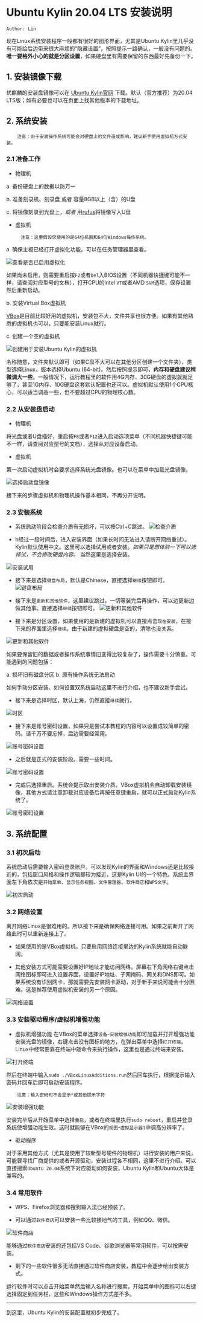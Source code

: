 # Ubuntu Kylin 20.04 LTS 安装说明 #

`Author: Lin`

现在Linux系统安装程序一般都有很好的图形界面，尤其是Ubuntu Kylin里几乎没有可能给后边带来很大麻烦的“隐藏设置”，按照提示一路确认，一般没有问题的。**唯一要格外小心的就是分区设置**，如果硬盘里有需要保留的东西最好先备份一下。
 
## 1. 安装镜像下载

优麒麟的安装盘镜像可以在 [Ubuntu Kylin官网](https://www.ubuntukylin.com/downloads/) 下载。默认（官方推荐）为20.04 LTS版；如有必要也可以在页面上找其他版本的下载地址。

## 2. 系统安装

        注意：由于安装操作系统可能会对硬盘上的文件造成影响，建议新手使用虚拟机方式安装。

### 2.1 准备工作

+ 物理机

a.	备份硬盘上的数据以防万一

b.	准备刻录机、刻录盘 或者 容量8GB以上（含）的U盘

c.	将镜像刻录到光盘上，*或者* 用[rufus](http://rufus.ie/zh/)将镜像写入U盘

+ 虚拟机

        注意：这里假设您使用的是64位机器和64位Windows操作系统。

a. 确保主板已经打开虚拟化功能。可以在任务管理器里查看。

![查看是否已启用虚拟化](images/01_check_svm.jpg)

如果尚未启用，则需要重启按`F2`或者`Del`入BIOS设置（不同机器快捷键可能不一样，请查阅对应型号的文档），打开CPU的Intel `VT`或者AMD `SVM`选项，保存设置然后重新启动。

b. 安装Virtual Box虚拟机

[VBox]( https://www.virtualbox.org/wiki/Downloads)是目前比较好用的虚拟机，安装包不大，文件共享也很方便。如果有其他熟悉的虚拟机也可以，只要能安装Linux就行。

c. 创建一个空的虚拟机

![创建用于安装Ubuntu Kylin的虚拟机](images/02_create_vm.jpg)

名称随意，文件夹默认即可（如果C盘不大可以在其他分区创建一个文件夹），类型选择Linux，版本选择Ubuntu (64-bit)。然后按照提示即可，**内存和硬盘建议稍微调大一些**。一般情况下，运行教程里的软件用4G内存、30G硬盘的虚拟就就足够了，甚至1G内存、10G硬盘这套默认配置也还可以。虚拟机默认使用1个CPU核心，可以适当调高一些，但不要超过CPU的物理核心数。

### 2.2 从安装盘启动

+ 物理机

将光盘或者U盘插好，重启按`F8`或者`F12`进入启动选项菜单（不同机器快捷键可能不一样，请查阅对应型号的文档），选择从对应设备启动。

+ 虚拟机

第一次启动虚拟机时会要求选择系统光盘镜像。也可以在菜单中加载光盘镜像。

![选择启动盘镜像](images/03_boot.jpg)

接下来的步骤虚拟机和物理机操作基本相同，不再分开说明。

### 2.3 安装系统

+ 系统启动阶段会检查介质有无损坏，可以按Ctrl+C跳过。
![检查介质](images/04_check_media.jpg)

+ b经过一段时间后，进入安装界面（如果长时间无法进入请断开网络重试）。Kylin默认使用中文。这里可以选择试用或者安装。*如果只是想体验一下可以选择试，不会修改硬盘内容。* 当然这里是选择安装。

![安装试用](images/05_install.jpg)

+ 接下来是选择`键盘布局`，默认是Chinese，直接选择`继续`按钮即可。
![键盘布局](images/06_keyboard_layout.jpg)

+ 接下来是`更新和其他软件`，这里建议跳过，一切等装完后再操作，可以边更新边做其他事。直接选择`继续`按钮即可。
![更新和其他软件](images/07_update.jpg)

+ 接下来是分区设置，如果使用的是新建的虚拟机可以直接点击`现在安装`，在接下来的界面里选择`继续`。由于新建的虚拟硬盘是空的，清除也没关系。

![更新和其他软件](images/08_disk.jpg)

如果要保留旧的数据或者操作系统事情旧变得比较复杂了，操作需要十分慎重。可能遇到的问题包括：

a. 损坏旧有磁盘分区
b. 原有操作系统无法启动

如何手动分区安装、如何设置双系统启动这里不进行介绍，也不建议新手尝试。

+ 接下来是选择时区，默认上海，仍然直接`继续`就行。

![时区](images/09_timezone.jpg)

+ 接下来是账号密码设置，如果只是尝试本教程的内容可以设置成较简单的密码。请千万不要忘掉，后边需要经常用。

![账号密码设置](images/10_user.jpg)

+ 之后就是正式的安装阶段。需要一些时间。

![账号密码设置](images/11_copying.jpg)

+ 完成后选择重启。系统会提示取出安装介质。VBox虚拟机会自动卸载安装镜像，其他方式请注意卸载对应设备后再按任意键重启，就可以正式启动Kylin系统了。

![账号密码设置](images/12_reboot.jpg)

## 3. 系统配置

### 3.1 初次启动

系统启动后需要输入密码登录账户。可以发现Kylin的界面和Windows还是比较接近的，包括窗口风格和操作逻辑都较为接近，这是Kylin UI的一个特色。系统主界面左下角依次是`开始菜单`、`显示任务视图`、`文件管理器`、`软件商店`和`WPS文字`。

![初次启动](images/13_first_boot.jpg)

### 3.2 网络设置

离开网络Linux是很难用的。所以接下来是确保网络连接可用。如果之前断开了网络此时可以重新连接上了。

+ 如果使用的是VBox虚拟机，只要启用网络连接里边的Kylin系统就能自动联网。

+ 其他安装方式可能需要设置好IP地址才能访问网络。屏幕右下角网络右键点击网络图标即可进入设置界面，设置好IP地址、子网掩码、网关和DNS即可。如果系统没有识别网卡，那就需要先安装网卡驱动，对于新手来说可能会十分困难。这是推荐使用虚拟机安装的另一个原因。

![网络设置](images/14_network.jpg)

### 3.3 安装驱动程序/虚拟机增强功能

+ 虚拟机增强功能
在VBox的菜单选择`设备`-`安装增强功能`即可加载并打开增强功能安装光盘的镜像，右键点击没有图标的地方，在弹出菜单中选择`打开终端`。Linux中经常要靠在终端中敲命令来执行操作，这里也是通过终端来安装。

![打开终端](images/15_terminal.jpg)

然后在终端中输入`sudo ./VBoxLinuxAdditions.run`然后回车执行，根据提示输入密码并回车后即可启动安装程序。

        注意：输入密码时不会显示*或其他提示字符

![安装增强功能](images/16_install_addons.jpg)

安装完毕后从开始菜单中选择`重启`，或者在终端里执行`sudo reboot`，重启并登录系统使增强功能生效。这时就能够在VBox的`视图`-`虚拟显示器1`中调高分辨率了。

+ 驱动程序

对于采用其他方式（尤其是使用了较新型号硬件的物理机）进行安装的用户来说，可能要寻找厂商提供的或者开源驱动，安装过程各不相同，这里不进行介绍。可以直接搜索`Ubuntu 20.04`系统下对应驱动如何安装，Ubuntu Kylin和Ubuntu大体是兼容的。

### 3.4 常用软件

+ WPS、Firefox浏览器和搜狗输入法已经预装了。

+ 可以通过`软件商店`可以安装一些比较接地气的工具，例如QQ、微信。

![软件商店](images/17_app_shop.jpg)

能够通过`软件商店`安装的还包括VS Code、谷歌浏览器等常用软件，可以按需安装。

+ 剩下的一些软件很多无法直接通过软件商店安装，教程中会逐步给出安装方式。

运行软件时可以点击开始菜单然后输入名称进行搜索，开始菜单中的图标可以右键选择固定到任务栏，这些和Windows操作方式差不多。

-----------
到这里，Ubuntu Kylin的安装配置就初步完成了。